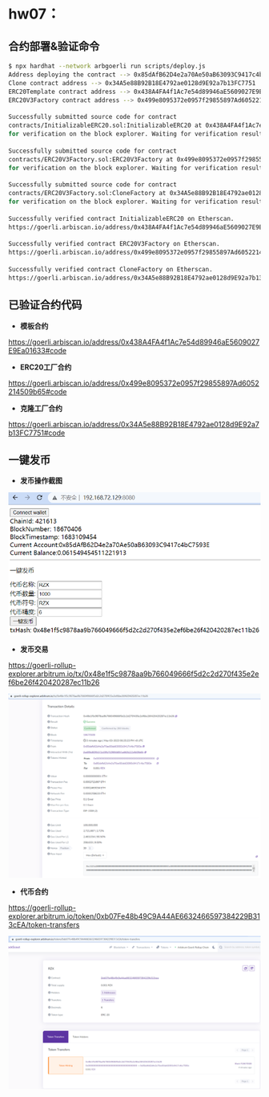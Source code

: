 # hw07：



## 合约部署&验证命令

```bash
$ npx hardhat --network arbgoerli run scripts/deploy.js 
Address deploying the contract --> 0x85dAfB62D4e2a70Ae50aB63093C9417c4bC7593E
Clone contract address --> 0x34A5e88B92B18E4792ae0128d9E92a7b13FC7751
ERC20Template contract address --> 0x438A4FA4f1Ac7e54d89946aE5609027E9Ea01633
ERC20V3Factory contract address --> 0x499e8095372e0957f29855897Ad6052214509b65

Successfully submitted source code for contract
contracts/InitializableERC20.sol:InitializableERC20 at 0x438A4FA4f1Ac7e54d89946aE5609027E9Ea01633
for verification on the block explorer. Waiting for verification result...

Successfully submitted source code for contract
contracts/ERC20V3Factory.sol:ERC20V3Factory at 0x499e8095372e0957f29855897Ad6052214509b65
for verification on the block explorer. Waiting for verification result...

Successfully submitted source code for contract
contracts/ERC20V3Factory.sol:CloneFactory at 0x34A5e88B92B18E4792ae0128d9E92a7b13FC7751
for verification on the block explorer. Waiting for verification result...

Successfully verified contract InitializableERC20 on Etherscan.
https://goerli.arbiscan.io/address/0x438A4FA4f1Ac7e54d89946aE5609027E9Ea01633#code

Successfully verified contract ERC20V3Factory on Etherscan.
https://goerli.arbiscan.io/address/0x499e8095372e0957f29855897Ad6052214509b65#code

Successfully verified contract CloneFactory on Etherscan.
https://goerli.arbiscan.io/address/0x34A5e88B92B18E4792ae0128d9E92a7b13FC7751#code
```

## 已验证合约代码

- **模板合约**

https://goerli.arbiscan.io/address/0x438A4FA4f1Ac7e54d89946aE5609027E9Ea01633#code

- **ERC20工厂合约**

https://goerli.arbiscan.io/address/0x499e8095372e0957f29855897Ad6052214509b65#code

- **克隆工厂合约**

https://goerli.arbiscan.io/address/0x34A5e88B92B18E4792ae0128d9E92a7b13FC7751#code



## 一键发币

- **发币操作截图**

![image-20230503182705491](assets/image-20230503182705491.png)

- **发币交易**

https://goerli-rollup-explorer.arbitrum.io/tx/0x48e1f5c9878aa9b766049666f5d2c2d270f435e2ef6be26f420420287ec11b26

![image-20230503182822801](assets/image-20230503182822801.png)

- **代币合约**

https://goerli-rollup-explorer.arbitrum.io/token/0xb07Fe48b49C9A44AE6632466597384229B313cEA/token-transfers

![image-20230503182900758](assets/image-20230503182900758.png)
